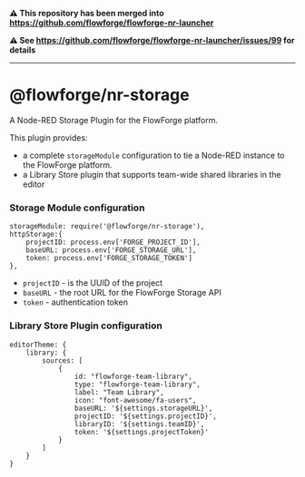 **⚠️ This repository has been merged into https://github.com/flowforge/flowforge-nr-launcher**

**⚠️ See https://github.com/flowforge/flowforge-nr-launcher/issues/99 for details**


---


# @flowforge/nr-storage

A Node-RED Storage Plugin for the FlowForge platform.

This plugin provides:
 - a complete `storageModule` configuration to tie a Node-RED instance to the FlowForge platform.
 - a Library Store plugin that supports team-wide shared libraries in the editor

### Storage Module configuration

```
storageModule: require('@flowforge/nr-storage'),
httpStorage:{
    projectID: process.env['FORGE_PROJECT_ID'],
    baseURL: process.env['FORGE_STORAGE_URL'],
    token: process.env['FORGE_STORAGE_TOKEN']
},
```

 - `projectID` - is the UUID of the project
 - `baseURL` - the root URL for the FlowForge Storage API
 - `token` - authentication token


### Library Store Plugin configuration

```
editorTheme: {
    library: {
        sources: [
            {
                id: "flowforge-team-library",
                type: "flowforge-team-library",
                label: "Team Library",
                icon: "font-awesome/fa-users",
                baseURL: '${settings.storageURL}',
                projectID: '${settings.projectID}',
                libraryID: '${settings.teamID}',
                token: '${settings.projectToken}'
            }
        ]
    }
}
```
